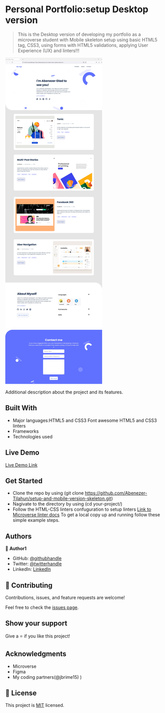
# Personal Portfolio:setup Desktop version 

> This is the Desktop version  of developing my portfolio as a microverse student with Mobile skeleton setup using basic HTML5 tag, CSS3, using forms with HTML5 validations, applying User Experience (UX) and linters!!!

![screenshot](images/Desktop-version-screenshoot.jpg)

Additional description about the project and its features.

## Built With

- Major languages:HTML5 and CSS3 Font awesome HTML5 and CSS3 linters
- Frameworks
- Technologies used

## Live Demo

[Live Demo Link](https://abenezer-tilahun.github.io/setup-and-mobile-version-skeleton/)

## Get Started

- Clone the repo by using (git clone https://github.com/Abenezer-Tilahun/setup-and-mobile-version-skeleton.git)
- Nagivate to the directory by using (cd your-project/)
- Follow the HTML-CSS linters confuguration to setup linters [Link to Microverse linter docs](https://github.com/microverseinc/linters-config/tree/master/html-css)
To get a local copy up and running follow these simple example steps.


## Authors

👤 **Author1**

- GitHub: [@githubhandle](https://github.com/Abenezer-Tilahun)
- Twitter: [@twitterhandle](https://twitter.com/AbenezerTilah11)
- LinkedIn: [LinkedIn](linkedin.com/in/abenezer-tilahun-4b4b43137)

## 🤝 Contributing

Contributions, issues, and feature requests are welcome!

Feel free to check the [issues page](../../issues/).


## Show your support

Give a ⭐️ if you like this project!


## Acknowledgments

- Microverse
- Figma
- My coding partners(@jbrime15)
)


## 📝 License

This project is [MIT](./MIT.md) licensed.